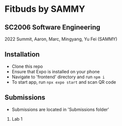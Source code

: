 # Fitbuds by SAMMY
## SC2006 Software Engineering
2022 Summit, Aaron, Marc, Mingyang, Yu Fei (SAMMY)

## Installation
- Clone this repo
- Ensure that Expo is installed on your phone
- Navigate to 'frontend' directory and run `npm i`
- To start app, run `npx expo start` and scan QR code

## Submissions
- Submissions are located in 'Submissions folder'
1. Lab 1

